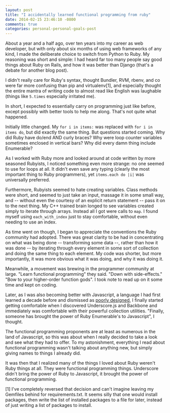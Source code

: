 ```yaml
---
layout: post
title: "I accidentally learned functional programming from ruby"
date: 2014-02-15 23:46:10 -0800
comments: true
categories: personal-personal-goals-post
---
```


About a year and a half ago, over ten years into my career as web developer, but with only about six
months of using web frameworks of any kind, I made the deliberate choice to switch from Python to
Ruby. My reasoning was short and simple: I had heard far too many people say good things about Ruby
on Rails, and how it was better than Django (that's a debate for another blog post).

I didn't really care for Ruby's syntax, thought Bundler, RVM, rbenv, and co were far more confusing
than pip and virtualenv[1], and especially thought the entire mantra of writing code to almost read
like English was laughable (things like ```5.times``` especially irritated me).

In short, I expected to essentially carry on programming just like before, except possibly with
better tools to help me along. That's not quite what happened.

Initially little changed. My ```for i in items:``` was replaced with ```for i in items do```, but
did exactly the same thing. But questions started coming. Why did Ruby have do/end AND curly braces?
Why were loop counter variables sometimes enclosed in vertical bars? Why did every damn thing
include Enumerable?

As I worked with Ruby more and looked around at code written by more seasoned Rubyists, I noticed
something even more strange: no one seemed to use for loops at all. It didn't even save any typing
(clearly the most important thing to Ruby programmers), yet ```items.each do |i|``` was universally
preferred.

Furthermore, Rubyists seemed to hate creating variables. Class methods were short, and seemed to
just take an input, massage it in some small way, and -- without even the courtesy of an explicit return
statement --  pass it on to the next thing. My C++ trained brain longed to see variables created
simply to iterate through arrays. Instead all I got were calls to ```map```. I found myself using
```each_with_index``` just to stay comfortable, without even needing to use an index.

As time went on though, I began to appreciate the conventions the Ruby community had adopted. There
was great clarity to be had in concentrating on what was being done -- transforming some data --,
rather than how it was done -- by iterating through every element in some sort of collection and
doing the same thing to each element. My code was shorter, but more importantly, it was more obvious
what it was doing, and why it was doing it.

Meanwhile, a movement was brewing in the programmer community at large. "Learn functional
programming" they said. "Down with side-effects." "Bow to your higher-order function gods". I took
note to read up on it some time and kept on coding.

Later, as I was also becoming better with Javascript, a language I had first learned a decade before
and dismissed as [poorly designed](http://www.oreillynet.com/pub/a/javascript/excerpts/javascript-good-parts/bad-parts.html),
I finally started getting comfortable when I discovered Underscore.js and Backbone and immediately
was comfortable with their powerful collection utilities. "Finally, someone has brought the power of
Ruby Enumerable's to Javascript", I thought.

The functional programming proponents are at least as numerous in the land of Javascript, so this
was about when I really decided to take a look and see what they had to offer. To my astonishment,
everything I read about functional programming wasn't talking about anything new, but simply giving
names to things I already did.

It was then that I realized many of the things I loved about Ruby weren't Ruby things at all. They
were functional programming things. Underscore didn't bring the power of Ruby to Javascript, it
brought the power of functional programming.

[1] I've completely reversed that decision and can't imagine leaving my Gemfiles behind for
requirements.txt. It seems silly that one would install packages, then
write the list of installed packages to a file for later, instead of just writing a list of packages
to install.
